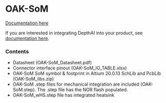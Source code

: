 # OAK-SoM

[Documentation here](https://docs.luxonis.com/projects/hardware/en/latest/pages/BW1099.html)

If you are interested in integrating DepthAI into your product, see [documentation here](https://docs.luxonis.com/projects/hardware/en/latest/pages/guides/integrating_depthai_into_products.html).

### Contents

- Datasheet (OAK-SoM_Datasheet.pdf)
- Connector interface pinout (OAK-SoM_IO_TABLE.xlsx)
- OAK-SoM SoM symbol & footprint in Altium 20.0.13 SchLib and PcbLib (OAK-SoM_libs.zip)
- OAK-SoM .step files for mechanical integration are included (OAK-SoM.step). The .step file has the NOR flash populated.
- OAK-SoM_wHS.step file has integrated heatsink

